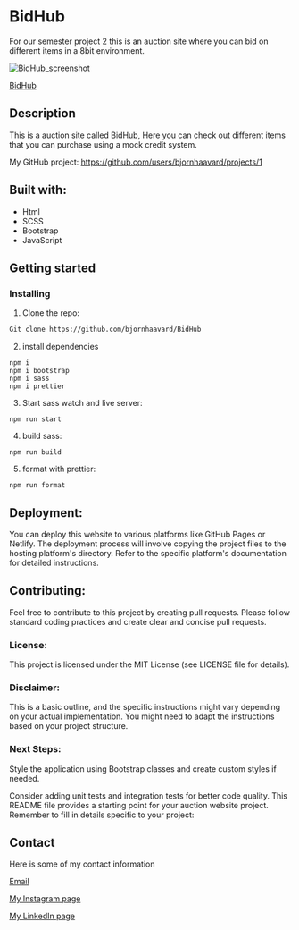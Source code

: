 # BidHub
For our semester project 2 this is an auction site where you can bid on different items in a 8bit environment.


![BidHub_screenshot](https://github.com/bjornhaavard/BidHub/assets/94046432/06c8c20f-3f91-43ca-8a53-3c55a972632d)

[BidHub](https://bjornhaavard.github.io/BidHub/)

## Description

This is a auction site called BidHub, Here you can check out different items that you can purchase using a mock credit system. 

My GitHub project: https://github.com/users/bjornhaavard/projects/1

## Built with:

- Html
- SCSS
- Bootstrap
- JavaScript

## Getting started

### Installing

1. Clone the repo:

```bash
Git clone https://github.com/bjornhaavard/BidHub
```

2. install dependencies

```
npm i
npm i bootstrap
npm i sass
npm i prettier
```

3. Start sass watch and live server:
```
npm run start
```

4. build sass:
```
npm run build
```

5. format with prettier:
```
npm run format

```
## Deployment:

You can deploy this website to various platforms like GitHub Pages or Netlify. The deployment process will involve copying the project files to the hosting platform's directory. Refer to the specific platform's documentation for detailed instructions.

## Contributing:

Feel free to contribute to this project by creating pull requests. Please follow standard coding practices and create clear and concise pull requests.

### License:

This project is licensed under the MIT License (see LICENSE file for details).

### Disclaimer:

This is a basic outline, and the specific instructions might vary depending on your actual implementation. You might need to adapt the instructions based on your project structure.

### Next Steps:


Style the application using Bootstrap classes and create custom styles if needed.

Consider adding unit tests and integration tests for better code quality.
This README file provides a starting point for your auction website project. Remember to fill in details specific to your project:

## Contact

Here is some of my contact information

[Email](bjornhaavard@hotmail.com)

[My Instagram page](https://www.instagram.com/bjornhaavardsteinnes/)

[My LinkedIn page](https://www.linkedin.com/in/bj%C3%B8rn-h%C3%A5vard-steinnes-87333b21a/)
